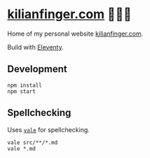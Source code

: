 # [kilianfinger.com](https://www.kilianfinger.com/) 👨🏼‍💻

Home of my personal website [kilianfinger.com](https://www.kilianfinger.com/).

Build with [Eleventy](https://github.com/11ty/eleventy).

## Development
```shell
npm install
npm start
```

## Spellchecking
Uses [`vale`](https://vale.sh/docs/vale-cli/installation/) for spellchecking.
```shell
vale src/**/*.md
vale *.md
```